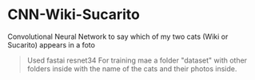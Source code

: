 # CNN-Wiki-Sucarito
Convolutional Neural Network to say which of my two cats (Wiki or Sucarito) appears in a foto

>Used fastai resnet34
>For training mae a folder "dataset" with other folders inside with the name of the cats and their photos inside.

